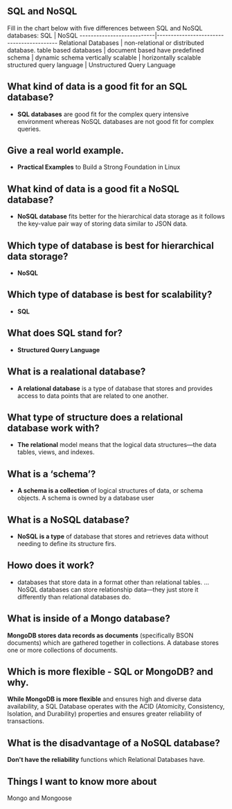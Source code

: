 ## SQL and NoSQL

Fill in the chart below with five differences between SQL and NoSQL databases:
 SQL                        |     NoSQL
 ---------------------------|------------------------------------------ 
  Relational Databases      |  non-relational or distributed database. 
 table based databases      | document based
 have predefined schema     | dynamic schema
 vertically scalable        | horizontally scalable
 structured query language  | Unstructured Query Language



## What kind of data is a good fit for an SQL database?

- **SQL databases** are good fit for the complex query intensive environment whereas NoSQL databases are not good fit for complex queries. 

## Give a real world example.

- **Practical Examples** to Build a Strong Foundation in Linux

## What kind of data is a good fit a NoSQL database?


- **NoSQL database** fits better for the hierarchical data storage as it follows the key-value pair way of storing data similar to JSON data.


## Which type of database is best for hierarchical data storage?

- **NoSQL**

## Which type of database is best for scalability?

- **SQL**


## What does SQL stand for?


- **Structured Query Language**


## What is a realational database?


- **A relational database** is a type of database that stores and provides access to data points that are related to one another. 


## What type of structure does a relational database work with?

- **The relational** model means that the logical data structures—the data tables, views, and indexes.


## What is a ‘schema’?

- **A schema is a collection** of logical structures of data, or schema objects. A schema is owned by a database user 

## What is a NoSQL database?

- **NoSQL is a type** of database that stores and retrieves data without needing to define its structure firs.


## Howo does it work?


- databases that store data in a format other than relational tables. ... NoSQL databases can store relationship data—they just store it differently than relational databases do.

## What is inside of a Mongo database?

**MongoDB stores data records as documents** (specifically BSON documents) which are gathered together in collections. A database stores one or more collections of documents.

## Which is more flexible - SQL or MongoDB? and why.

**While MongoDB is more flexible** and ensures high and diverse data availability, a SQL Database operates with the ACID (Atomicity, Consistency, Isolation, and Durability) properties and ensures greater reliability of transactions.


## What is the disadvantage of a NoSQL database?

**Don't have the reliability** functions which Relational Databases have.

## Things I want to know more about

Mongo and Mongoose